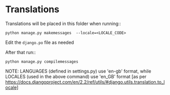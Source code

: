 Translations
============

Translations will be placed in this folder when running::

    python manage.py makemessages  --locale=<LOCALE_CODE>

Edit the `django.po` file as needed

After that run::

    python manage.py compilemessages

NOTE: LANGUAGES (defined in settings.py) use 'en-gb' format, while LOCALES (used in the above command) use 'en_GB' format [as per https://docs.djangoproject.com/en/2.2/ref/utils/#django.utils.translation.to_locale]
